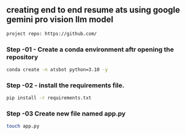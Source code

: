 ## creating end to end resume ats using google gemini pro vision llm model


```bash
project repo: https://github.com/
```

### Step -01 - Create a conda environment aftr opening the repository

```bash
conda create -n atsbot python=3.10 -y
```

### Step -02 - install the requirements file.
```bash
pip install -r requirements.txt
```


### Step -03 Create new file named app.py
```bash
touch app.py
```